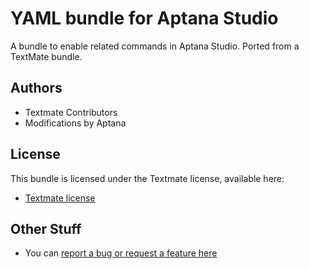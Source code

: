 # YAML bundle for Aptana Studio

A bundle to enable related commands in Aptana Studio. Ported from a TextMate bundle.

## Authors

* Textmate Contributors
* Modifications by Aptana

## License

This bundle is licensed under the Textmate license, available here:

* [Textmate license](http://svn.textmate.org/trunk/LICENSE)

## Other Stuff

* You can [report a bug or request a feature here](http://github.com/aptana/yaml.ruble/issues)